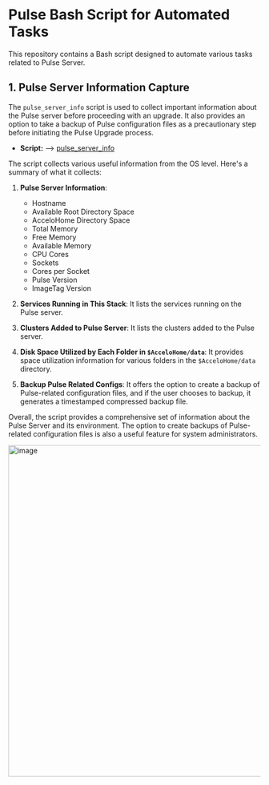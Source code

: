 
# Pulse Bash Script for Automated Tasks

This repository contains a Bash script designed to automate various tasks related to Pulse Server.

## 1. Pulse Server Information Capture
The `pulse_server_info` script is used to collect important information about the Pulse server before proceeding with an upgrade. It also provides an option to take a backup of Pulse configuration files as a precautionary step before initiating the Pulse Upgrade process.

- **Script:** --> [pulse_server_info](https://github.com/acceldata-io/ce-utils/blob/main/pulse/pulse_server_info.sh)

The script collects various useful information from the OS level. Here's a summary of what it collects:

1. **Pulse Server Information**:
   - Hostname
   - Available Root Directory Space
   - AcceloHome Directory Space
   - Total Memory
   - Free Memory
   - Available Memory
   - CPU Cores
   - Sockets
   - Cores per Socket
   - Pulse Version
   - ImageTag Version

2. **Services Running in This Stack**: It lists the services running on the Pulse server.

3. **Clusters Added to Pulse Server**: It lists the clusters added to the Pulse server.

4. **Disk Space Utilized by Each Folder in `$AcceloHome/data`**: It provides space utilization information for various folders in the `$AcceloHome/data` directory.

5. **Backup Pulse Related Configs**: It offers the option to create a backup of Pulse-related configuration files, and if the user chooses to backup, it generates a timestamped compressed backup file.

Overall, the script provides a comprehensive set of information about the Pulse Server and its environment. The option to create backups of Pulse-related configuration files is also a useful feature for system administrators.

<img width="662" alt="image" src="https://github.com/acceldata-io/ce-utils/assets/28974904/09ef6a2e-59ab-4ed1-9f2e-7cb9695e7589">

